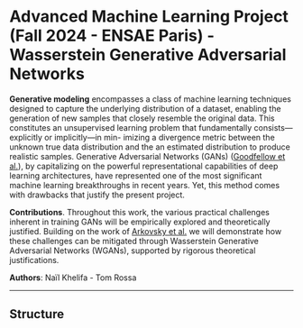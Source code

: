 # Advanced Machine Learning Project (Fall 2024 - ENSAE Paris) - Wasserstein Generative Adversarial Networks

**Generative modeling** encompasses a class of machine learning techniques designed to capture the underlying distribution of a dataset, enabling the generation of new samples that closely resemble the original data. This constitutes an unsupervised learning problem that fundamentally consists—explicitly or implicitly—in min- imizing a divergence metric between the unknown true data distribution and the an estimated distribution to produce realistic samples. Generative Adversarial Networks (GANs) ([Goodfellow et al.](https://arxiv.org/abs/1406.2661)), by capitalizing on the powerful representational capabilities of deep learning architectures, have represented one of the most significant machine learning breakthroughs in recent years. Yet, this method comes with drawbacks that justify the present project.

**Contributions**. Throughout this work, the various practical challenges inherent in training GANs will be empirically explored and theoretically justified. Building on the work of [Arkovsky et al.](https://arxiv.org/abs/1701.07875) we will demonstrate how these challenges can be mitigated through Wasserstein Generative Adversarial Networks (WGANs), supported by rigorous theoretical justifications. 

**Authors**: Naïl Khelifa - Tom Rossa

---

## Structure


